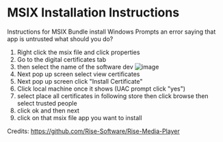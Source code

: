 # MSIX Installation Instructions
Instructions for MSIX Bundle install
Windows Prompts an error saying that app is untrusted what should you do?

1. Right click the msix file and click properties
2. Go to the digital certificates tab
3. then select the name of the software dev ![image](https://user-images.githubusercontent.com/82078139/226300901-52bb44d8-9c80-47cb-be0a-e502832c1c15.png)
4. Next pop up screen select view certificates
5. Next pop up screen click "Install Certificate"
6. Click local machine once it shows (UAC prompt click "yes")
7. select place all certificates in following store then click browse then select trusted people
8. click ok and then next
9. click on that msix file app you want to install

Credits: https://github.com/Rise-Software/Rise-Media-Player
